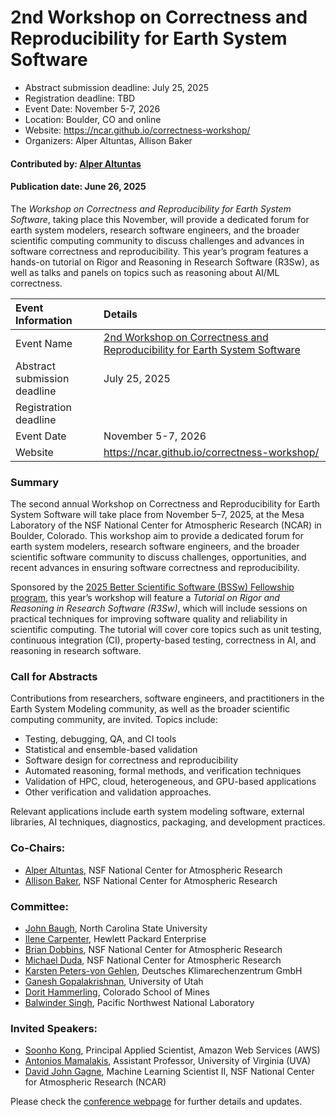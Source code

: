 # 2nd Workshop on Correctness and Reproducibility for Earth System Software

- Abstract submission deadline: July 25, 2025
- Registration deadline: TBD
- Event Date: November 5-7, 2026
- Location: Boulder, CO and online
- Website: https://ncar.github.io/correctness-workshop/
- Organizers: Alper Altuntas, Allison Baker

#### Contributed by: [Alper Altuntas](https://github.com/alperaltuntas)

#### Publication date: June 26, 2025

<!-- deck text start -->
The *Workshop on Correctness and Reproducibility for Earth System Software*, taking place this November, will provide a dedicated forum for earth system modelers, research software engineers, and the broader scientific computing community to discuss challenges and advances in software correctness and reproducibility. This year’s program features a hands-on tutorial on Rigor and Reasoning in 
Research Software (R3Sw), as well as talks and panels on topics such as reasoning about AI/ML correctness.
<!-- deck text ends -->

Event Information | Details
:--- | :---
Event Name | [2nd Workshop on Correctness and Reproducibility for Earth System Software](https://ncar.github.io/correctness-workshop/)
Abstract submission deadline | July 25, 2025
Registration deadline |
Event Date | November 5-7, 2026
Website | https://ncar.github.io/correctness-workshop/


### Summary
The second annual Workshop on Correctness and Reproducibility for Earth System Software will take place from November 5–7, 2025, at the Mesa Laboratory of the NSF National Center for Atmospheric Research (NCAR) in Boulder, Colorado.
This workshop aim to provide  a dedicated forum for earth system modelers, research software engineers, and the broader scientific software community to discuss challenges, opportunities, and recent advances in ensuring software correctness and reproducibility.

Sponsored by the [2025 Better Scientific Software (BSSw) Fellowship program](https://bssw.io/pages/bssw-fellowship-program), this year’s workshop will feature a *Tutorial on Rigor and Reasoning in Research Software (R3Sw)*, which will include sessions on practical 
techniques for improving software quality and reliability in scientific computing. 
The tutorial will cover core topics such as unit testing, continuous integration (CI), property-based testing, correctness in AI, and reasoning in research software.

### Call for Abstracts

Contributions from researchers, software engineers, and practitioners in the Earth System Modeling community, as well as the broader scientific computing community, are invited. Topics include:

 - Testing, debugging, QA, and CI tools
 - Statistical and ensemble-based validation
 - Software design for correctness and reproducibility
 - Automated reasoning, formal methods, and verification techniques
 - Validation of HPC, cloud, heterogeneous, and GPU-based applications
 - Other verification and validation approaches.

Relevant applications include earth system modeling software, external libraries, AI techniques, diagnostics, packaging, and development practices.

### Co-Chairs:

 - [Alper Altuntas](https://www.cgd.ucar.edu/people/alper-altuntas), NSF National Center for Atmospheric Research
 - [Allison Baker](https://www.cisl.ucar.edu/directory/allison-baker), NSF National Center for Atmospheric Research

### Committee:

 - [John Baugh](https://ccee.ncsu.edu/people/jwb/), North Carolina State University
 - [Ilene Carpenter](https://www.linkedin.com/in/ilene-carpenter-9a15511/), Hewlett Packard Enterprise
 - [Brian Dobbins](https://www.cgd.ucar.edu/people/brian-dobbins), NSF National Center for Atmospheric Research
 - [Michael Duda](https://www.mmm.ucar.edu/about/people/michael-duda), NSF National Center for Atmospheric Research
 - [Karsten Peters-von Gehlen](https://www.dkrz.de/en/about-en/staff/dr-karsten-peters), Deutsches Klimarechenzentrum GmbH
 - [Ganesh Gopalakrishnan](https://users.cs.utah.edu/~ganesh/), University of Utah
 - [Dorit Hammerling](https://ams.mines.edu/project/hammerling-dorit), Colorado School of Mines
 - [Balwinder Singh](https://www.pnnl.gov/people/balwinder-singh), Pacific Northwest National Laboratory

### Invited Speakers:
 - [Soonho Kong](https://soonhokong.github.io/), Principal Applied Scientist, Amazon Web Services (AWS)
 - [Antonios Mamalakis](https://datascience.virginia.edu/people/antonios-mamalakis), Assistant Professor, University of Virginia (UVA)
 - [David John Gagne](https://www.cisl.ucar.edu/directory/david-john-gagne), Machine Learning Scientist II, NSF National Center for Atmospheric Research (NCAR)

Please check the [conference webpage](https://ncar.github.io/correctness-workshop/) for further details and updates.


<!---
Publish: yes
Topics: conferences and workshops, Research Software Engineers
--->
